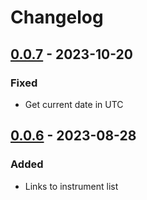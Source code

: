 # Changelog
## [0.0.7] - 2023-10-20

### Fixed
- Get current date in UTC

## [0.0.6] - 2023-08-28

### Added
- Links to instrument list

[0.0.6]: https://github.com/actris-cloudnet/cloudnet-submit/releases/tag/v0.0.6
[0.0.7]: https://github.com/actris-cloudnet/cloudnet-submit/releases/tag/v0.0.7
